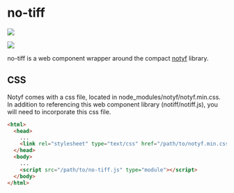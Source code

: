 # no-tiff

<a href="https://nodei.co/npm/no-tiff/"><img src="https://nodei.co/npm/no-tiff.png"></a>

<img src="https://badgen.net/bundlephobia/minzip/no-tiff">

no-tiff is a web component wrapper around the compact [notyf](https://github.com/caroso1222/notyf) library.


## CSS

Notyf comes with a css file, located in node_modules/notyf/notyf.min.css. In addition to referencing this web component library (notiff/notiff.js), you will need to incorporate this css file.

```html
<html>
  <head>
    ...
    <link rel="stylesheet" type="text/css" href="/path/to/notyf.min.css">
  </head>
  <body>
    ...
    <script src="/path/to/no-tiff.js" type="module"></script>
  </body>
</html>
```

